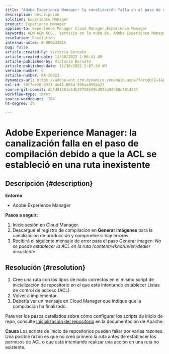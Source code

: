 ```yaml
---
title: "Adobe Experience Manager: la canalización falla en el paso de compilación debido a que la ACL se ha establecido en una ruta inexistente"
description: Descripción
solution: Experience Manager
product: Experience Manager
applies-to: Experience Manager Cloud Manager,Experience Manager
keywords: AEM AEM KCS,, servicio en la nube de, Adobe Experience Manager, no pueden establecer una acl en una ruta inexistente
resolution: Resolution
internal-notes: E-000632815
bug: false
article-created-by: Victoria Barnato
article-created-date: 11/30/2022 2:06:41 AM
article-published-by: Victoria Barnato
article-published-date: 11/30/2022 2:07:30 AM
version-number: 6
article-number: KA-20823
dynamics-url: https://adobe-ent.crm.dynamics.com/main.aspx?forceUCI=1&pagetype=entityrecord&etn=knowledgearticle&id=3a453ba1-5370-ed11-9561-6045bd006a22
exl-id: 30f7ee26-631f-4e46-8684-59baad558a22
source-git-commit: dbfd81201e5db29758549bd923a92b88c881424f
workflow-type: tm+mt
source-wordcount: '194'
ht-degree: 5%

---
```


# Adobe Experience Manager: la canalización falla en el paso de compilación debido a que la ACL se estableció en una ruta inexistente

## Descripción {#description}

<b>Entorno</b>
- Adobe Experience Manager

<b>Pasos a seguir:</b>
1. Inicie sesión en Cloud Manager.
2. Descargue el registro de compilación en <b>Generar imágenes</b> para la canalización de producción y compruebe si hay errores.
3. Recibirá el siguiente mensaje de error para el paso Generar imagen: *No se puede establecer la ACL en la ruta /content/wknd/us/en/dealer inexistente*.



## Resolución {#resolution}


1. Cree una ruta con los tipos de nodo correctos en el mismo script de inicialización de repositorio en el que está intentando establecer Listas de control de acceso (ACL).
2. Volver a implementar.
3. Debería ver un mensaje en Cloud Manager que indique que la compilación ha finalizado.


Para ver los pasos detallados sobre cómo configurar los scripts de inicio de repo, consulte [Inicialización del repositorio](https://sling.apache.org/documentation/bundles/repository-initialization.html) en la documentación de Apache.

<b>Causa</b>
Los scripts de inicio de repositorios pueden fallar por varias razones. Una posible razón es que no creó primero la ruta antes de establecer los permisos de ACL o que está intentando realizar una acción en una ruta no existente.
